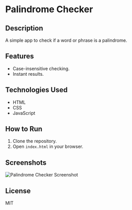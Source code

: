 # Palindrome Checker

## Description
A simple app to check if a word or phrase is a palindrome.

## Features
- Case-insensitive checking.
- Instant results.

## Technologies Used
- HTML
- CSS
- JavaScript

## How to Run
1. Clone the repository.
2. Open `index.html` in your browser.

## Screenshots
![Palindrome Checker Screenshot](./screenshot.png)

## License
MIT